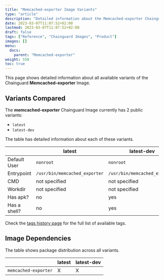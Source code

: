 ```yaml
---
title: "Memcached-exporter Image Variants"
type: "article"
description: "Detailed information about the Memcached-exporter Chainguard Image variants"
date: 2023-03-07T11:07:52+02:00
lastmod: 2023-03-07T11:07:52+02:00
draft: false
tags: ["Reference", "Chainguard Images", "Product"]
images: []
menu:
  docs:
    parent: "Memcached-exporter"
weight: 550
toc: true
---
```


This page shows detailed information about all available variants of the Chainguard **Memcached-exporter** Image.

## Variants Compared
The **memcached-exporter** Chainguard Image currently has 2 public variants: 

- `latest`
- `latest-dev`

The table has detailed information about each of these variants.

|              | latest                        | latest-dev                    |
|--------------|-------------------------------|-------------------------------|
| Default User | `nonroot`                     | `nonroot`                     |
| Entrypoint   | `/usr/bin/memcached_exporter` | `/usr/bin/memcached_exporter` |
| CMD          | not specified                 | not specified                 |
| Workdir      | not specified                 | not specified                 |
| Has apk?     | no                            | yes                           |
| Has a shell? | no                            | yes                           |

Check the [tags history page](/chainguard/chainguard-images/reference/memcached-exporter/tags_history/) for the full list of available tags.
## Image Dependencies
The table shows package distribution across all variants.

|                      | latest | latest-dev |
|----------------------|--------|------------|
| `memcached-exporter` | X      | X          |
